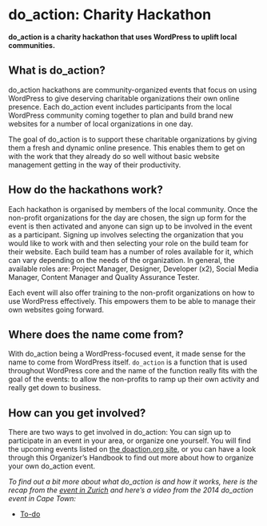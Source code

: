 # do_action: Charity Hackathon

**do\_action is a charity hackathon that uses WordPress to uplift local communities.**

## What is do\_action?

do\_action hackathons are community-organized events that focus on using WordPress to give deserving charitable organizations their own online presence. Each do\_action event includes participants from the local WordPress community coming together to plan and build brand new websites for a number of local organizations in one day.

The goal of do\_action is to support these charitable organizations by giving them a fresh and dynamic online presence. This enables them to get on with the work that they already do so well without basic website management getting in the way of their productivity.

## How do the hackathons work?

Each hackathon is organised by members of the local community. Once the non-profit organizations for the day are chosen, the sign up form for the event is then activated and anyone can sign up to be involved in the event as a participant. Signing up involves selecting the organization that you would like to work with and then selecting your role on the build team for their website. Each build team has a number of roles available for it, which can vary depending on the needs of the organization. In general, the available roles are: Project Manager, Designer, Developer (x2), Social Media Manager, Content Manager and Quality Assurance Tester.

Each event will also offer training to the non-profit organizations on how to use WordPress effectively. This empowers them to be able to manage their own websites going forward.

## Where does the name come from?

With do\_action being a WordPress-focused event, it made sense for the name to come from WordPress itself. `do_action` is a function that is used throughout WordPress core and the name of the function really fits with the goal of the events: to allow the non-profits to ramp up their own activity and really get down to business.

## How can you get involved?

There are two ways to get involved in do\_action: You can sign up to participate in an event in your area, or organize one yourself. You will find the upcoming events listed on [the doaction.org site](http://doaction.org/), or you can have a look through this Organizer’s Handbook to find out more about how to organize your own do\_action event.

*To find out a bit more about what do\_action is and how it works, here is the recap from the [event in Zurich](https://make.wordpress.org/community/2018/05/21/do_action-zurich-2018/) and here’s a video from the 2014 do\_action event in Cape Town:*

*   [To-do](# "To-do")